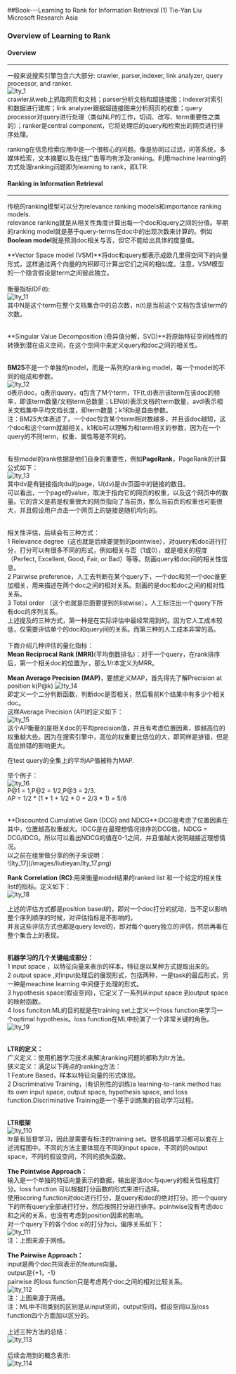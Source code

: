 ##Book---Learning to Rank for Information Retrieval (1)
Tie-Yan Liu  Microsoft Research Asia<br>
### Overview of Learning to Rank
#### Overview
------------------
一般来说搜索引擎包含六大部分: crawler, parser,indexer, link analyzer, query processor, and ranker.<br>
![lty_1](/images/liutieyan/lty_1.png)<br>
crawler从web上抓取网页和文档；parser分析文档和超链接图；indexer对索引和数据进行建库；link analyzer跟据超链接图来分析网页的权重；query processor对query进行处理（类似NLP的工作，切词、改写、term重要性之类的）；ranker是central component，它将处理后的query和检索出的网页进行排序处理。<br>

ranking在信息检索应用中是一个很核心的问题。像是协同过过滤，问答系统，多媒体检索，文本摘要以及在线广告等均有涉及ranking。利用machine learning的方式处理ranking问题即为learning to rank，即LTR.<br>

#### Ranking in Information Retrieval
--------------------
传统的ranking模型可以分为relevance ranking models和importance
ranking models.<br>
relevance ranking就是从相关性角度计算出每一个doc和query之间的分值。早期的ranking model就是基于query-terms在doc中的出现次数来计算的。例如**Boolean model**就是预测doc相关与否，但它不能给出具体的度量值。<br>

**Vector Space model (VSM)**将doc和query都表示成欧几里得空间下的向量形式，这样通过两个向量的内积即可计算出它们之间的相似度。注意，VSM模型的一个隐含假设是term之间彼此独立。<br>
<br>
衡量指标IDF(t):<br>
![lty_11](/images/liutieyan/lty_11.png)<br>
其中N是这个term在整个文档集合中的总次数，n(t)是当前这个文档包含该term的次数。<br>
<br>

**Singular Value Decomposition (奇异值分解，SVD)**将原始特征空间线性的转换到潜在语义空间，在这个空间中来定义query和doc之间的相关性。<br>
<br>

**BM25**不是一个单独的model，而是一系列的ranking model，每一个model的不同的组成和参数。<br>
![lty_12](/images/liutieyan/lty_12.png)<br>
d表示doc，q表示query，q包含了M个term，TF(t,d)表示该term在该doc的频率，即该term数量/文档term总数量；LEN(d)表示文档的term数量，avdl表示相关文档集中平均文档长度，即term数量；k1和b是自由参数。<br>
注：BM25大体表述了，一个doc包含某个term相对数越多，并且该doc越短，这个doc和这个term就越相关。k1和b可以理解为和term相关的参数，因为在一个query的不同term，权重、属性等是不同的。<br>
<br>

有些model的rank依据是他们自身的重要性，例如**PageRank**，PageRank的计算公式如下：<br>
![lty_13](/images/liutieyan/lty_13.png)<br>
其中dv是有链接指向du的page，U(dv)是dv页面中的链接的数目。<br>
可以看出，一个page的value，取决于指向它的网页的权重，以及这个网页中的数量。它的含义是若是权重很大的网页指向了当前页，那么当前页的权重也可能很大，并且假设用户点击一个网页上的链接是随机均匀的。<br>
<br>

相关性评估，后续会有三种方式：<br>
1 Relevance degree（这也就是后续要提到的pointwise），对query和doc进行打分，打分可以有很多不同的形式，例如相关与否（1或0），或是相关的程度（Perfect, Excellent, Good, Fair, or Bad）等等。刻画query和doc间的相关性信息。<br>
2 Pairwise preference，人工去判断在某个query下，一个doc和另一个doc谁更加相关，用来描述在两个doc之间的相对关系。刻画的是doc和doc之间的相对性关系。<br>
3 Total order （这个也就是后面要提到的listwise），人工标注出一个query下所有doc的序列关系。<br>
上述提及的三种方式，第一种是在实际评估中最经常用到的。因为它人工成本较低，仅需要评估单个的doc和query间的关系。而第三种的人工成本非常的高。<br>
<br>
下面介绍几种评估的量化指标：<br>
**Mean Reciprocal Rank (MRR)**(平均倒数排名)：对于一个query，在rank排序后，第一个相关doc的位置为r，那么1/r本定义为MRR。<br>


**Mean Average Precision (MAP)**，要想定义MAP，首先得先了解Precision at position k(P@k)
![lty_14](/images/liutieyan/lty_14.png)<br>
即定义一个二分判断函数，判断doc是否相关，然后看前K个结果中有多少个相关doc。<br>
这样Average Precision (AP)的定义如下：<br>
![lty_15](/images/liutieyan/lty_15.png)<br>
这个AP衡量的是相关doc的平均precision值，并且有考虑位置因素，即越高位的权重越大些。因为在搜索引擎中，高位的权重要比低位的大，即同样是排错，但是高位排错的影响更大。

在test query的全集上的平均AP值被称为MAP.<br>

举个例子：<br>
![lty_16](/images/liutieyan/lty_16.png)<br>
P@1 = 1,P@2 = 1/2,P@3 = 2/3.<br>
AP = 1/2 * (1 * 1 + 1/2 * 0 + 2/3 * 1) = 5/6<br>

<br>
**Discounted Cumulative Gain (DCG) and  NDCG**:DCG是考虑了位置因素在其中，位置越高权重越大。IDCG是在最理想情况排序的DCG值，NDCG = DCG/IDCG。所以可以看出NDCG的值在0-1之间，并且值越大说明越接近理想情况。<br>
以之前在组里做分享的例子来说明：<br>
![lty_17](/images/liutieyan/lty_17.png)<br>


**Rank Correlation (RC)**:用来衡量model结果的ranked list 和一个给定的相关性list的指标。定义如下：<br>
![lty_18](/images/liutieyan/lty_18.png)<br>

上述的评估方式都是position based的，即对一个doc打分的扰动，当不足以影响整个序列顺序的时候，对评估指标是不影响的。<br>
并且这些评估方式也都是query level的，即对每个query独立的评估，然后再看在整个集合上的表现。<br>
<br>

**机器学习的几个关键组成部分：**<br>
1 input space ，以特征向量来表示的样本，特征是以某种方式提取出来的。<br>
2 output space ,对input处理后的展现形式，包括两种，一是task的最后形式，另一种是meachine learning 中间便于处理的形式。<br>
3 hypothesis space(假设空间)，它定义了一系列从input space 到output space的映射函数。<br>
4 loss funciton:ML的目的就是在training set上定义一个loss function来学习一个optimal hypothesis。loss function在ML中扮演了一个非常关键的角色。<br>
![lty_19](/images/liutieyan/lty_19.png)<br>
<br>

**LTR的定义：**<br>
广义定义：使用机器学习技术来解决ranking问题的都称为ltr方法。<br>
狭义定义：满足以下两点的ranking方法：<br>
1 Feature Based，样本以特征向量的形式体现。<br>
2 Discriminative Training，(有识别性的训练)a learning-to-rank method has its own input space, output space, hypothesis space, and loss function.Discriminative Training是一个基于训练集的自动学习过程。<br>
<br>

**LTR框架**<br>
![lty_110](/images/liutieyan/lty_110.png)<br>
ltr是有监督学习，因此是需要有标注的training set。很多机器学习都可以套在上述流程图中。不同的方法主要体现在不同的input space，不同的的output space，不同的假设空间，不同的损失函数。<br>

**The Pointwise Approach：**<br>
输入是一个单独的特征向量表示的数据，输出是该doc与query的相关性程度打分。loss function 可以根据打分函数的形式来进行选择。<br>
使用scoring function对doc进行打分，是query和doc的绝对打分。把一个query下的所有query全部进行打分，然后按照打分进行排序。pointwise没有考虑doc和之间的关系，也没有考虑到position因素的影响。<br>
对一个query下的各个doc xi的打分为ci，偏序关系如下：<br>
![lty_111](/images/liutieyan/lty_111.png)<br>
注：上图来源于网络。<br>

**The Pairwise Approach：**<br>
input是两个doc共同表示的feature向量。<br>
output是{+1，-1}<br>
pairwise 的loss function只是考虑两个doc之间的相对比较关系。<br>
![lty_112](/images/liutieyan/lty_112.png)<br>
注：上图来源于网络。<br>
注：ML中不同类别的区别是从input空间，output空间，假设空间以及loss function四个方面加以区分的。<br>
<br>
上述三种方法的总结：<br>
![lty_113](/images/liutieyan/lty_113.png)<br>
<br>
后续会用到的概念表示:<br>
![lty_114](/images/liutieyan/lty_114.png)<br>
<br>
